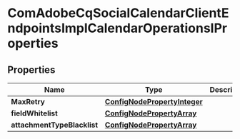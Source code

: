 
# ComAdobeCqSocialCalendarClientEndpointsImplCalendarOperationsIProperties

## Properties
Name | Type | Description | Notes
------------ | ------------- | ------------- | -------------
**MaxRetry** | [**ConfigNodePropertyInteger**](ConfigNodePropertyInteger.md) |  |  [optional]
**fieldWhitelist** | [**ConfigNodePropertyArray**](ConfigNodePropertyArray.md) |  |  [optional]
**attachmentTypeBlacklist** | [**ConfigNodePropertyArray**](ConfigNodePropertyArray.md) |  |  [optional]



